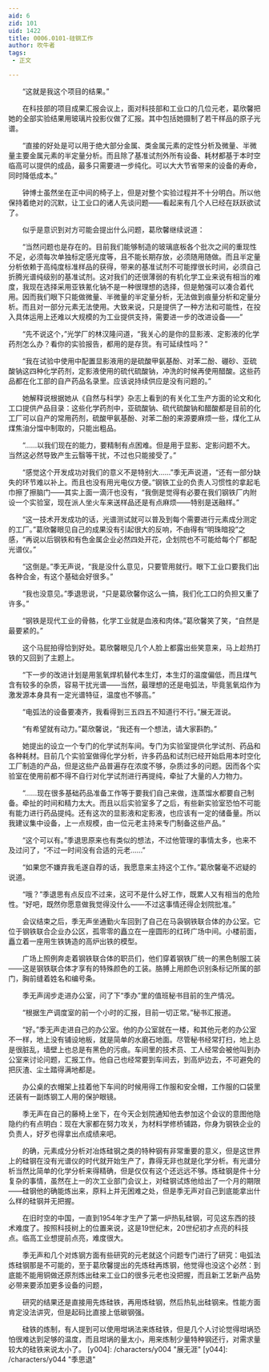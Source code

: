 ```yaml
---
aid: 6
zid: 101
uid: 1422
title: 0006.0101-硅钢工作
author: 吹牛者
tags: 
 - 正文

---
```




　　“这就是我这个项目的结果。”

　　在科技部的项目成果汇报会议上，面对科技部和工业口的几位元老，葛欣馨把她的全部实验结果用玻璃片投影仪做了汇报。其中包括她摄制了若干样品的原子光谱。

　　“直接的好处是可以用于绝大部分金属、类金属元素的定性分析及微量、半微量主要金属元素的半定量分析。而且除了基准试剂外所有设备、耗材都基于本时空临高可以提供的成品，最多只需要进一步纯化。可以大大节省带来的设备的寿命，同时降低成本。”

　　钟博士虽然坐在正中间的椅子上，但是对整个实验过程并不十分明白。所以他保持着绝对的沉默，让工业口的诸人先谈问题——看起来有几个人已经在跃跃欲试了。

　　似乎是意识到对方可能会提出什么问题，葛欣馨继续说道：

　　“当然问题也是存在的。目前我们能够制造的玻璃底板各个批次之间的重现性不足，必须每次单独标定感光度等，且不能长期存放，必须随用随做。而且半定量分析依赖于高纯度标准样品的获得，带来的基准试剂不可能撑很长时间，必须自己折腾光谱纯级别的基准试剂。这对我们的还很薄弱的有机化学工业来说有相当的难度，我现在选择采用亚铁氰化钠不是一种很理想的选择，但是勉强可以凑合着代用。因而我们眼下只能做微量、半微量的半定量分析，无法做到痕量分析和定量分析。而且对一部分元素无法使用。大致来说，只是提供了一种方法和可能性，在投入具体运用上还难以大规模的为工业提供支持，需要进一步的改进设备——”

　　“先不说这个，”光学厂的林汉隆问道，“我关心的是你的显影液、定影液的化学药剂怎么办？看你的实验报告，都用的是存货。有可延续性吗？”

　　“我在试验中使用中配置显影液用的是硫酸甲氨基酚、对苯二酚、硼砂、亚硫酸钠这四种化学药剂，定影液使用的硫代硫酸钠，冲洗的时候再使用醋酸。这些药品都在化工部的自产药品名录里。应该说持续供应是没有问题的。”

　　她解释说根据她从《自然与科学》杂志上看到的有关化工生产方面的论文和化工口提供产品目录：这些化学药剂中，亚硫酸钠、硫代硫酸钠和醋酸都是目前的化工厂可以自产的常用药剂，硫酸甲氨基酚、对苯二酚的来源要麻烦一些，煤化工从煤焦油分馏中制取的，只能出粗品。

　　“……以我们现在的能力，要精制有点困难。但是用于显影、定影问题不大。当然这必然导致产生云翳等干扰，不过也只能接受了。”

　　“感觉这个开发成功对我们的意义不是特别大……”季无声说道，“还有一部分缺失的环节难以补上。而且也没有用光电仪方便。”钢铁工业的负责人习惯性的拿起毛巾擦了擦脑门——其实上面一滴汗也没有，“我倒是觉得有必要在我们钢铁厂内附设一个实验室，现在派人坐火车来送样品还是有点麻烦——特别是送融样。”

　　“这一技术开发成功的话，光谱测试就可以普及到每个需要进行元素成分测定的工厂。”葛欣馨眼见自己的成果没有引起很大的反响，不由得有“明珠暗投”之感，“再说以后钢铁和有色金属企业必然四处开花，企划院也不可能给每个厂都配光谱仪。”

　　“这倒是。”季无声说，“我是没什么意见，只要管用就行。眼下工业口要我们出各种合金，有这个基础会好很多。”

　　“我也没意见。”季退思说，“只是葛欣馨你这么一搞，我们化工口的负担又重了许多。”

　　“钢铁是现代工业的骨骼，化学工业就是血液和肉体。”葛欣馨笑了笑，“自然是最要紧的。”

　　这个马屁拍得恰到好处。葛欣馨眼见几个人脸上都露出些笑意来，马上趁热打铁的又回到了主题上。

　　“下一步的改进计划是用氢氧焊机替代本生灯，本生灯的温度偏低，而且煤气含有较多的杂质，容易干扰光谱——当然，最理想的还是电弧法，毕竟氢氧焰作为激发源本身具有一定光谱特征，温度也不够高。”

　　“电弧法的设备要凑齐，我看得到三五四五不知道行不行。”展无涯说。

　　“有希望就有动力。”葛欣馨说，“我还有一个想法，请大家斟酌。”

　　她提出的设立一个专门的化学试剂车间。专门为实验室提供化学试剂、药品和各种耗材。目前几个实验室做得化学分析，许多药品和试剂已经开始启用本时空化工厂制造的产品，但是这些产品普遍存在浓度不够，杂质过多的问题。因而各个实验室在使用前都不得不自行对化学试剂进行再提纯，牵扯了大量的人力物力。

　　“……现在很多基础药品准备工作等于要我们自己来做，连蒸馏水都要自己制备。牵扯的时间和精力太大。而且以后实验室多了之后，有些新实验室恐怕不可能有能力进行药品提纯。还有这次的显影液和定影液，也应该有一定的储备量。所以我建议集中设备，上一点规模，由一位元老主持来专门制备这些产品。”

　　“这个可以有。”季退思原来也有类似的想法，不过他管理的事情太多，也来不及过问了，“不过一时间没有合适的元老……”

　　“如果您不嫌弃我毛遂自荐的话，我愿意来主持这个工作。”葛欣馨毫不迟疑的说道。

　　“哦？”季退思有点反应不过来，这可不是什么好工作，既累人又有相当的危险性。“好吧，既然你愿意做我觉得没什么——不过这事情还得企划院批准。”

　　会议结束之后，季无声坐通勤火车回到了自己在马袅钢铁联合体的办公室。它位于钢铁联合企业办公区，孤零零的矗立在一座圆形的红砖广场中间。小楼前面，矗立着一座用生铁铸造的高炉出铁的模型。

　　广场上照例奔走着钢铁联合体的职员们，他们穿着钢铁厂统一的黑色制服工装——这是钢铁联合体才享有的特殊颜色的工装。胳膊上用颜色识别条标记所属的部门，胸前缝着姓名和编号条。

　　季无声阔步走进办公室，问了下“季办”里的值班秘书目前的生产情况。

　　“根据生产调度室的前一个小时的汇报，目前一切正常。”秘书汇报道。

　　“好。”季无声走进自己的办公室。他的办公室就在一楼，和其他元老的办公室不一样，地上没有铺设地板，就是简单的水磨石地面。尽管秘书经常打扫，地上总是很脏乱，墙壁上也总是有黑色的污痕。车间里的技术员、工人经常会被他叫到办公室来讨论问题，汇报工作。他自己也经常要到车间去，到高炉边去，不可避免的把灰渣、尘土踏得满地都是。

　　办公桌的衣帽架上挂着他下车间的时候用得工作服和安全帽，工作服的口袋里还装有一副炼钢工人用的保护眼镜。

　　季无声在自己的藤椅上坐下，在今天企划院通知他去参加这个会议的意图他隐隐约约有点明白：现在大家都在努力攻关，为材料学修桥铺路，你身为钢铁企业的负责人，好歹也得拿出点成绩来吧。

　　的确，元素成分分析对冶炼硅钢之类的特种钢有非常重要的意义，但是这世界上的硅钢在没有光谱仪的时代就开始生产了，靠得无非也就是化学分析。有光谱分析当然比简单的化学分析来得精确，但是仅仅有这个还远远不够。炼硅钢是件十分复杂的事情，虽然在上一的次工业部门会议上，对硅钢试炼他给出了一个月的期限——硅钢他的确能炼出来，原料上并无困难之处，但是季无声对自己到底能拿出什么样的硅钢并无把握。

　　在旧时空的中国，一直到1954年才生产了第一炉热轧硅钢，可见这东西的技术难度了。按照科技树上的位置来说，这是19世纪末，20世纪初才点亮的科技点。临高工业想提前点亮，难度很大。

　　季无声和几个对炼钢方面有些研究的元老就这个问题专门进行了研究：电弧法炼硅钢那是不可能的，至于葛欣馨提出的先炼硅再炼钢，他觉得也没这个必然：到底能不能用铜做还原剂炼出硅来工业口的很多元老也没把握，而且新工艺新产品势必带来要添加更多设备的问题，

　　研究的结果还是直接用先炼硅铁，再用炼硅钢，然后热轧出硅钢来。性能方面肯定没法讲究，但是起码比直接上低碳钢强。

　　硅铁的炼制，有人提到可以使用坩埚法来炼硅铁，但是几个人讨论觉得坩埚恐怕很难达到足够的温度，而且坩埚的量太小，用来炼制少量特种钢还行，对需求量较大的硅铁来说太小了。
[y004]: /characters/y004 "展无涯"
[y044]: /characters/y044 "季思退"


